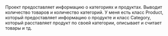 Проект предоставляет информацию о категориях и продуктах. Выводит количество товаров и количество категорий. У меня есть класс Product, который предоставляет информацию о продукте и класс Category, который расставляет продукт по своей категории, описывает и считает товары и  тд.
